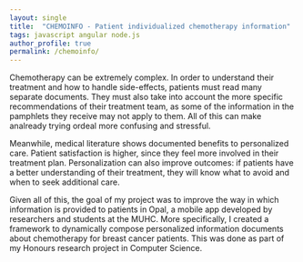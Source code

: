 ```yaml
---
layout: single
title:  "CHEMOINFO - Patient individualized chemotherapy information"
tags: javascript angular node.js
author_profile: true
permalink: /chemoinfo/
---
```


Chemotherapy can be extremely complex. In order to understand their treatment and how to handle side-effects, patients must read many separate documents. They must also take into account the more specific recommendations of their treatment team, as some of the information in the pamphlets they receive may not apply to them. All of this can make analready trying ordeal more confusing and stressful.

Meanwhile, medical literature shows documented benefits to personalized care. Patient satisfaction is higher, since they feel more involved in their treatment plan. Personalization can also improve outcomes: if patients have a better understanding of their treatment, they will know what to avoid and when to seek additional care.

Given all of this, the goal of my project was to improve the way in which information is provided to patients in Opal, a mobile app developed by researchers and students at the MUHC. More specifically, I created a framework to dynamically compose personalized information documents about chemotherapy for breast cancer patients. This was done as part of my Honours research project in Computer Science.